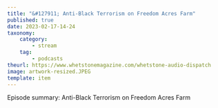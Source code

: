 ```yaml
---
title: "&#127911; Anti-Black Terrorism on Freedom Acres Farm"
published: true
date: 2023-02-17-14-24
taxonomy:
    category:
        - stream
    tag:
        - podcasts
theurl: https://www.whetstonemagazine.com/whetstone-audio-dispatch
image: artwork-resized.JPEG
template: item
---
```


Episode summary: Anti-Black Terrorism on Freedom Acres Farm
